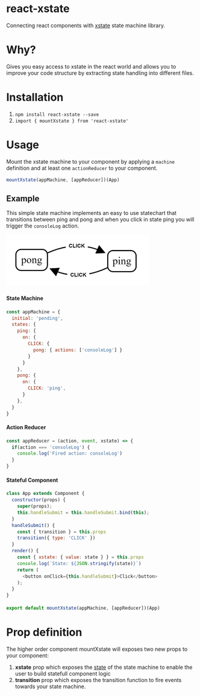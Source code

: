 # react-xstate
Connecting react components with [xstate](https://github.com/davidkpiano/xstate) state machine library.

# Why?
Gives you easy access to xstate in the react world and allows you to improve your code structure by extracting state handling into different files.

# Installation
1. ``npm install react-xstate --save``
2. ``import { mountXstate } from 'react-xstate'``

# Usage
Mount the xstate machine to your component by applying a `machine` definition and at least one `actionReducer` to your component.

```js
mountXstate(appMachine, [appReducer])(App)
```

## Example
This simple state machine implements an easy to use statechart that transitions between ping and pong and when you click in state ping you will trigger the `consoleLog` action.

![State Machine](ppmachine.png "Ping Pong State Machine")

#### State Machine
````js
const appMachine = {
  initial: 'pending',
  states: {
    ping: {
      on: {
        CLICK: {
          pong: { actions: ['consoleLog'] }
        }
      }
    },
    pong: {
      on: {
        CLICK: 'ping',
      }
    },
  }
}
````

#### Action Reducer
````js
const appReducer = (action, event, xstate) => {
  if(action === 'consoleLog') {
    console.log('Fired action: consoleLog')
  }
}
````

#### Stateful Component

````js
class App extends Component {
  constructor(props) {
    super(props);
    this.handleSubmit = this.handleSubmit.bind(this);
  }
  handleSubmit() {
    const { transition } = this.props
    transition({ type: 'CLICK' })
  }
  render() {
    const { xstate: { value: state } } = this.props
    console.log(`State: ${JSON.stringify(state)}`)
    return (
      <button onClick={this.handleSubmit}>Click</button>
    );
  }
}

export default mountXstate(appMachine, [appReducer])(App)
````

# Prop definition
The higher order component mountXstate will exposes two new props to your component:

1. **xstate** prop which exposes the [state](http://davidkpiano.github.io/xstate/docs/#/api/state) of the state machine to enable the user to build statefull component logic
2. **transition** prop which exposes the transition function to fire events towards your state machine.

